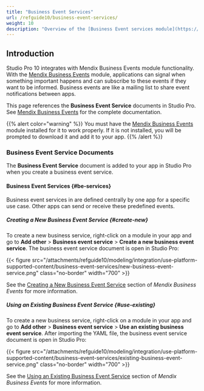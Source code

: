 ```yaml
---
title: "Business Event Services"
url: /refguide10/business-event-services/
weight: 10
description: "Overview of the [Business Event services module](https://marketplace.mendix.com/link/component/202649) in Studio Pro, downloaded from the Mendix Marketplace."
---
```


## Introduction

Studio Pro 10 integrates with Mendix Business Events module functionality. With the [Mendix Business Events](/appstore/services/business-events/) module, applications can signal when something important happens and can subscribe to these events if they want to be informed. Business events are like a mailing list to share event notifications between apps.

This page references the **Business Event Service** documents in Studio Pro. See [Mendix Business Events](/appstore/services/business-events/) for the complete documentation. 

{{% alert color="warning" %}}
You must have the [Mendix Business Events](https://marketplace.mendix.com/link/component/202649) module installed for it to work properly. If it is not installed, you will be prompted to download it and add it to your app.
{{% /alert %}}

### Business Event Service Documents

The **Business Event Service** document is added to your app in Studio Pro when you create a business event service.

#### Business Event Services {#be-services}

Business event services in are defined centrally by one app for a specific use case. Other apps can send or receive these predefined events.

##### Creating a New Business Event Service {#create-new}

To create a new business service, right-click on a module in your app and go to **Add other** > **Business event service** > **Create a new business event service**. The business event service document is open in Studio Pro:

{{< figure src="/attachments/refguide10/modeling/integration/use-platform-supported-content/business-event-services/new-business-event-service.png" class="no-border" width="700" >}}

See the [Creating a New Business Event Service](/appstore/services/business-events/#two-way-be-create) section of *Mendix Business Events* for more information.

##### Using an Existing Business Event Service {#use-existing}

To create a new business service, right-click on a module in your app and go to **Add other** > **Business event service** > **Use an existing business event service**. After importing the YAML file, the business event service document is open in Studio Pro:

{{< figure src="/attachments/refguide10/modeling/integration/use-platform-supported-content/business-event-services/existing-business-event-service.png" class="no-border" width="700" >}}

See the [Using an Existing Business Event Service](/appstore/services/business-events/#two-way-be-existing) section of *Mendix Business Events* for more information.
